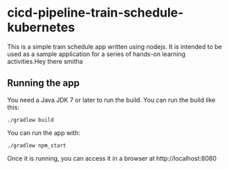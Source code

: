 # cicd-pipeline-train-schedule-kubernetes

This is a simple train schedule app written using nodejs. It is intended to be used as a sample application for a series of hands-on learning activities.Hey there smitha

## Running the app

You need a Java JDK 7 or later to run the build. You can run the build like this:

    ./gradlew build

You can run the app with:

    ./gradlew npm_start

Once it is running, you can access it in a browser at http://localhost:8080
